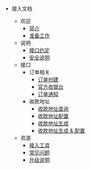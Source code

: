 * 接入文档

  * 欢迎
      * [简介](README.md)
      * [准备工作](/pre_start.md)
  * 说明
      * [接口约定](/interface_desc.md)
      * [安全说明](/security_desc.md)
  * 接口
      * 订单相关
      	* [订单创建](/order_create.md)
      	* [官方收银台](/checkout_counter.md)
      	* [订单通知](/order_notify.md)
      * 收款地址
        * [收款地址查询](/developing.md)
        * [收款地址配置](/developing.md)
        * [收款地址生成](/developing.md)
        * [收款地址生成 & 配置](/developing.md)
  * 资源
      * [接入工具](/developing.md)
      * [常见问题](/developing.md)
      * [升级说明](/developing.md)
